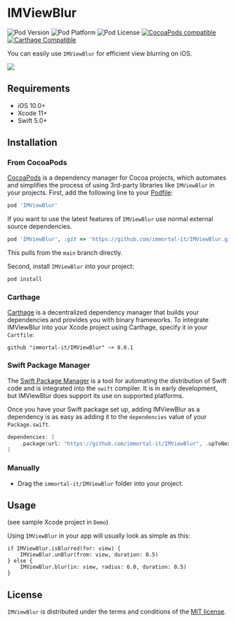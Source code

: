 # IMViewBlur

![Pod Version](https://img.shields.io/cocoapods/v/IMViewBlur.svg?style=flat)
![Pod Platform](https://img.shields.io/cocoapods/p/IMViewBlur.svg?style=flat)
![Pod License](https://img.shields.io/cocoapods/l/IMViewBlur.svg?style=flat)
[![CocoaPods compatible](https://img.shields.io/badge/CocoaPods-compatible-green.svg?style=flat)](https://cocoapods.org)
[![Carthage Compatible](https://img.shields.io/badge/Carthage-compatible-4BC51D.svg?style=flat)](https://github.com/Carthage/Carthage)

You can easily use `IMViewBlur` for efficient view blurring on iOS. 

<img src="https://github.com/immortal-it/IMViewBlur/main/Images/demon001.png">

## Requirements

- iOS 10.0+
- Xcode 11+
- Swift 5.0+

## Installation

### From CocoaPods

[CocoaPods](http://cocoapods.org) is a dependency manager for Cocoa projects, which automates and simplifies the process of using 3rd-party libraries like `IMViewBlur` in your projects. First, add the following line to your [Podfile](http://guides.cocoapods.org/using/using-cocoapods.html):

```ruby
pod 'IMViewBlur'
```

If you want to use the latest features of `IMViewBlur` use normal external source dependencies.

```ruby
pod 'IMViewBlur', :git => 'https://github.com/immortal-it/IMViewBlur.git'
```

This pulls from the `main` branch directly.

Second, install `IMViewBlur` into your project:

```ruby
pod install
```

### Carthage

[Carthage](https://github.com/Carthage/Carthage) is a decentralized dependency manager that builds your dependencies and provides you with binary frameworks. To integrate IMViewBlur into your Xcode project using Carthage, specify it in your `Cartfile`:

```ogdl
github "immortal-it/IMViewBlur" ~> 0.0.1
```

### Swift Package Manager

The [Swift Package Manager](https://swift.org/package-manager/) is a tool for automating the distribution of Swift code and is integrated into the `swift` compiler. It is in early development, but IMViewBlur does support its use on supported platforms.

Once you have your Swift package set up, adding IMViewBlur as a dependency is as easy as adding it to the `dependencies` value of your `Package.swift`.

```swift
dependencies: [
    .package(url: "https://github.com/immortal-it/IMViewBlur", .upToNextMajor(from: "0.0.1"))
]
```

### Manually

* Drag the `immortal-it/IMViewBlur` folder into your project.

## Usage

(see sample Xcode project in `Demo`)

Using `IMViewBlur` in your app will usually look as simple as this:

```
if IMViewBlur.isBlurred(for: view) {
    IMViewBlur.unBlur(from: view, duration: 0.5)
} else {
    IMViewBlur.blur(in: view, radius: 6.0, duration: 0.5)
}
```

## License

`IMViewBlur` is distributed under the terms and conditions of the [MIT license](https://github.com/immortal-it/IMViewBlur/LICENSE).
